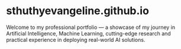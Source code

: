 # sthuthyevangeline.github.io
Welcome to my professional portfolio — a showcase of my journey in Artificial Intelligence, Machine Learning, cutting-edge research and practical experience in deploying real-world AI solutions.
